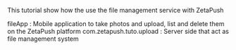 This tutorial show how the use the file management service with ZetaPush

fileApp : Mobile application to take photos and upload, list and delete them on the ZetaPush platform
com.zetapush.tuto.upload : Server side that act as file management system
